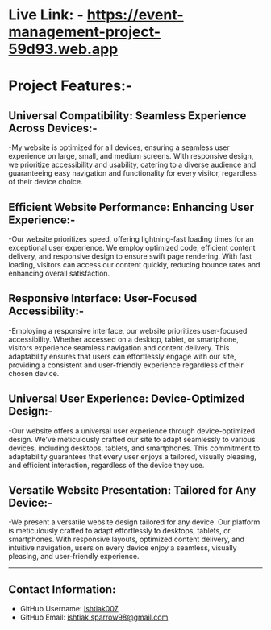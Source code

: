 
# Live Link: - https://event-management-project-59d93.web.app

# Project Features:-

## Universal Compatibility: Seamless Experience Across Devices:-

-My website is optimized for all devices, ensuring a seamless user experience on large, small, and medium screens. With responsive design, we prioritize accessibility and usability, catering to a diverse audience and guaranteeing easy navigation and functionality for every visitor, regardless of their device choice.


## Efficient Website Performance: Enhancing User Experience:-

-Our website prioritizes speed, offering lightning-fast loading times for an exceptional user experience. We employ optimized code, efficient content delivery, and responsive design to ensure swift page rendering. With fast loading, visitors can access our content quickly, reducing bounce rates and enhancing overall satisfaction.


## Responsive Interface: User-Focused Accessibility:-

-Employing a responsive interface, our website prioritizes user-focused accessibility. Whether accessed on a desktop, tablet, or smartphone, visitors experience seamless navigation and content delivery. This adaptability ensures that users can effortlessly engage with our site, providing a consistent and user-friendly experience regardless of their chosen device.


## Universal User Experience: Device-Optimized Design:-

-Our website offers a universal user experience through device-optimized design. We've meticulously crafted our site to adapt seamlessly to various devices, including desktops, tablets, and smartphones. This commitment to adaptability guarantees that every user enjoys a tailored, visually pleasing, and efficient interaction, regardless of the device they use.


## Versatile Website Presentation: Tailored for Any Device:-

-We present a versatile website design tailored for any device. Our platform is meticulously crafted to adapt effortlessly to desktops, tablets, or smartphones. With responsive layouts, optimized content delivery, and intuitive navigation, users on every device enjoy a seamless, visually pleasing, and user-friendly experience.

---

  ## Contact Information:
  * GitHub Username: [Ishtiak007](https://github.com/Ishtiak007)
  * GitHub Email: ishtiak.sparrow98@gmail.com
  
